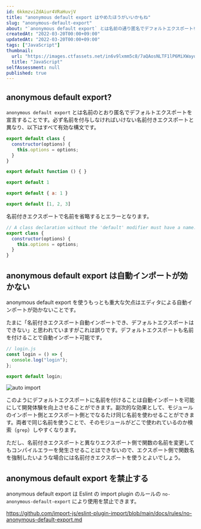 ```yaml
---
id: 6kkmzviZdAiur4VRaHuvjV
title: "anonymous default export はやめたほうがいいかもね"
slug: "anonymous-default-export"
about: "`anonymous default export` とは名前の通り匿名でデフォルトエクスポートを宣言することです。必ず名前を付与しなければいけない名前付きエクスポートと異なり、以下はすべて有効な構文です。"
createdAt: "2022-03-20T00:00+09:00"
updatedAt: "2022-03-20T00:00+09:00"
tags: ["JavaScript"]
thumbnail:
  url: "https://images.ctfassets.net/in6v9lxmm5c8/7aQAosNLTF1lP6MiXWayqO/c6afbeeb9ed62e05e7491c884438807b/javascript.png"
  title: "JavaScript"
selfAssessment: null
published: true
---
```

## anonymous default export?

`anonymous default export` とは名前のとおり匿名でデフォルトエクスポートを宣言することです。必ず名前を付与しなければいけない名前付きエクスポートと異なり、以下はすべて有効な構文です。

```js
export default class {
  constructor(options) {
    this.options = options;
  }
}

export default function () { }

export default 1

export default { a: 1 }

export default [1, 2, 3]
```

名前付きエクスポートで名前を省略するとエラーとなります。

```js
// A class declaration without the 'default' modifier must have a name.
export class {
  constructor(options) {
    this.options = options;
  }
}
```

## anonymous default export は自動インポートが効かない

anonymous default export を使うもっとも重大な欠点はエディタによる自動インポートが効かないことです。

たまに「名前付きエクスポート自動インポートでき、デフォルトエクスポートはできない」と思われていますがこれは誤りです。デフォルトエクスポートも名前を付けることで自動インポート可能です。

```js
// login.js
const login = () => {
  console.log("login");
};

export default login;
```

![auto import](//images.ctfassets.net/in6v9lxmm5c8/AoaLxbV9LV2gGXNjHNcLF/1d864a3a28cb09cc65b8524d636e3451/auto_import.gif)

このようにデフォルトエクスポートに名前を付けることは自動インポートを可能にして開発体験を向上させることができます。副次的な効果として、モジュールのインポート側とエクスポート側とでなるたけ同じ名前を使わせることができます。両者で同じ名前を使うことで、そのモジュールがどこで使われているのか検索（`grep`）しやすくなります。

ただし、名前付きエクスポートと異なりエクスポート側で関数の名前を変更してもコンパイルエラーを発生させることはできないので、エクスポート側で関数名を強制したいような場合には名前付きエクスポートを使うとよいでしょう。

## anonymous default export を禁止する

anonymous default export は Eslint の import plugin のルールの `no-anonymous-default-export` により使用を禁止できます。

https://github.com/import-js/eslint-plugin-import/blob/main/docs/rules/no-anonymous-default-export.md
